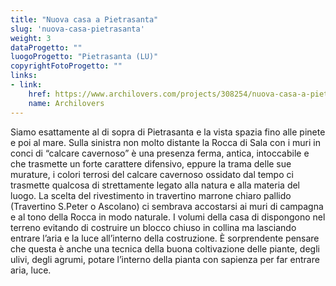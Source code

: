 ```yaml
---
title: "Nuova casa a Pietrasanta"
slug: 'nuova-casa-pietrasanta'
weight: 3
dataProgetto: ""
luogoProgetto: "Pietrasanta (LU)"
copyrightFotoProgetto: ""
links:
- link:
    href: https://www.archilovers.com/projects/308254/nuova-casa-a-pietrasanta.html
    name: Archilovers
---
```

Siamo esattamente al di sopra di Pietrasanta e la vista spazia fino alle pinete e poi al mare. Sulla sinistra non molto distante la Rocca di Sala con i muri in conci di “calcare cavernoso” è una presenza ferma, antica, intoccabile e che trasmette un forte carattere difensivo, eppure la trama delle sue murature, i colori terrosi del calcare cavernoso ossidato dal tempo ci trasmette qualcosa di strettamente legato alla natura e alla materia del luogo.
La scelta del rivestimento in travertino marrone chiaro pallido (Travertino S.Peter o Ascolano) ci sembrava accostarsi ai muri di campagna e al tono della Rocca in modo naturale.
I volumi della casa di dispongono nel terreno evitando di costruire un blocco chiuso in collina ma lasciando entrare l’aria e la luce all’interno della costruzione. È sorprendente pensare che questa è anche una tecnica della buona coltivazione delle piante, degli ulivi, degli agrumi, potare l’interno della pianta con sapienza per far entrare aria, luce.